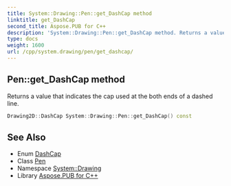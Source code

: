 ```yaml
---
title: System::Drawing::Pen::get_DashCap method
linktitle: get_DashCap
second_title: Aspose.PUB for C++
description: 'System::Drawing::Pen::get_DashCap method. Returns a value that indicates the cap used at the both ends of a dashed line in C++.'
type: docs
weight: 1600
url: /cpp/system.drawing/pen/get_dashcap/
---
```

## Pen::get_DashCap method


Returns a value that indicates the cap used at the both ends of a dashed line.

```cpp
Drawing2D::DashCap System::Drawing::Pen::get_DashCap() const
```

## See Also

* Enum [DashCap](../../../system.drawing.drawing2d/dashcap/)
* Class [Pen](../)
* Namespace [System::Drawing](../../)
* Library [Aspose.PUB for C++](../../../)
